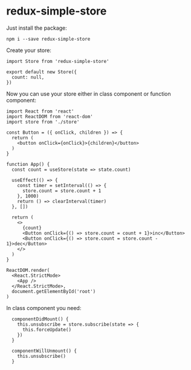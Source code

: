 # redux-simple-store


Just install the package:

```
npm i --save redux-simple-store
```

Create your store:

```
import Store from 'redux-simple-store'

export default new Store({
  count: null,
})
```

Now you can use your store either in class component or function component:

```
import React from 'react'
import ReactDOM from 'react-dom'
import store from './store'

const Button = ({ onClick, children }) => {
  return (
    <button onClick={onClick}>{children}</button>
  )
}

function App() {
  const count = useStore(state => state.count)

  useEffect(() => {
    const timer = setInterval(() => {
      store.count = store.count + 1
    }, 1000)
    return () => clearInterval(timer)
  }, [])

  return (
    <>
      {count}
      <Button onClick={() => store.count = count + 1}>inc</Button>
      <Button onClick={() => store.count = store.count - 1}>dec</Button>
    </>
  )
}

ReactDOM.render(
  <React.StrictMode>
    <App />
  </React.StrictMode>,
  document.getElementById('root')
)
```

In class component you need:
```
  componentDidMount() {
    this.unsubscribe = store.subscribe(state => {
      this.forceUpdate()
    })
  }

  componentWillUnmount() {
    this.unsubscribe()
  }
```
